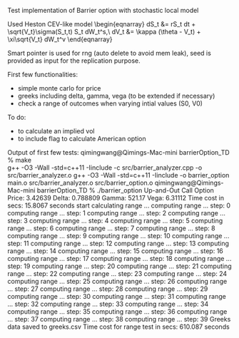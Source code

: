 Test implementation of Barrier option with stochastic local model

Used Heston CEV-like model
\begin{eqnarray}
dS_t &= rS_t dt + \sqrt{V_t}\sigma(S_t,t) S_t dW_t^s,\\
dV_t &= \kappa (\theta - V_t) + \xi\sqrt{V_t} dW_t^v
\end{eqnarray}

Smart pointer is used for rng (auto delete to avoid mem leak), seed is provided as input for the replication purpose.

First few functionalities:
- simple monte carlo for price
- greeks including delta, gamma, vega (to be extended if necessary)
- check a range of outcomes when varying intial values (S0, V0)

To do:
- to calculate an implied vol
- to include flag to calculate American option

Output of first few tests:
qimingwang@Qimings-Mac-mini barrierOption_TD % make            
g++ -O3 -Wall -std=c++11 -Iinclude -c src/barrier_analyzer.cpp -o src/barrier_analyzer.o
g++ -O3 -Wall -std=c++11 -Iinclude -o barrier_option main.o src/barrier_analyzer.o src/barrier_option.o
qimingwang@Qimings-Mac-mini barrierOption_TD % ./barrier_option
Up-and-Out Call Option Price: 3.42639
Delta: 0.788809
Gamma: 521.17
Vega: 6.31112
Time cost in secs:      15.8067 seconds
start calculating range ...
computing range ... step: 0
computing range ... step: 1
computing range ... step: 2
computing range ... step: 3
computing range ... step: 4
computing range ... step: 5
computing range ... step: 6
computing range ... step: 7
computing range ... step: 8
computing range ... step: 9
computing range ... step: 10
computing range ... step: 11
computing range ... step: 12
computing range ... step: 13
computing range ... step: 14
computing range ... step: 15
computing range ... step: 16
computing range ... step: 17
computing range ... step: 18
computing range ... step: 19
computing range ... step: 20
computing range ... step: 21
computing range ... step: 22
computing range ... step: 23
computing range ... step: 24
computing range ... step: 25
computing range ... step: 26
computing range ... step: 27
computing range ... step: 28
computing range ... step: 29
computing range ... step: 30
computing range ... step: 31
computing range ... step: 32
computing range ... step: 33
computing range ... step: 34
computing range ... step: 35
computing range ... step: 36
computing range ... step: 37
computing range ... step: 38
computing range ... step: 39
Greeks data saved to greeks.csv
Time cost for range test in secs:      610.087 seconds
